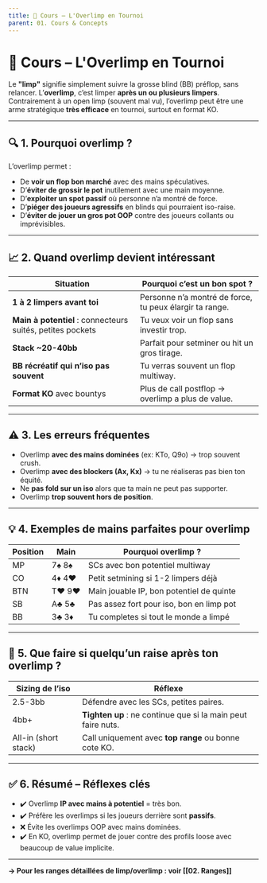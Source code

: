 ```yaml
---
title: 📘 Cours – L'Overlimp en Tournoi
parent: 01. Cours & Concepts
---
```


# 📘 Cours – L'Overlimp en Tournoi

Le **"limp"** signifie simplement suivre la grosse blind (BB) préflop, sans relancer. L’**overlimp**, c’est limper **après un ou plusieurs limpers**. Contrairement à un open limp (souvent mal vu), l’overlimp peut être une arme stratégique **très efficace** en tournoi, surtout en format KO.

---

## 🔍 1. Pourquoi overlimp ?

L’overlimp permet :

- De **voir un flop bon marché** avec des mains spéculatives.
- D’**éviter de grossir le pot** inutilement avec une main moyenne.
- D’**exploiter un spot passif** où personne n’a montré de force.
- D’**piéger des joueurs agressifs** en blinds qui pourraient iso-raise.
- D’**éviter de jouer un gros pot OOP** contre des joueurs collants ou imprévisibles.

---

## 📈 2. Quand overlimp devient intéressant

| Situation | Pourquoi c’est un bon spot ? |
|-----------|------------------------------|
| **1 à 2 limpers avant toi** | Personne n’a montré de force, tu peux élargir ta range. |
| **Main à potentiel** : connecteurs suités, petites pockets | Tu veux voir un flop sans investir trop. |
| **Stack ~20-40bb** | Parfait pour setminer ou hit un gros tirage. |
| **BB récréatif qui n’iso pas souvent** | Tu verras souvent un flop multiway. |
| **Format KO** avec bountys | Plus de call postflop → overlimp a plus de value. |

---

## ⚠️ 3. Les erreurs fréquentes

- Overlimp **avec des mains dominées** (ex: KTo, Q9o) → trop souvent crush.
- Overlimp **avec des blockers (Ax, Kx)** → tu ne réaliseras pas bien ton équité.
- Ne **pas fold sur un iso** alors que ta main ne peut pas supporter.
- Overlimp **trop souvent hors de position**.

---

## 💡 4. Exemples de mains parfaites pour overlimp

| Position | Main         | Pourquoi overlimp ?                      |
|----------|--------------|------------------------------------------|
| MP       | 7♠ 8♠        | SCs avec bon potentiel multiway          |
| CO       | 4♦ 4♥        | Petit setmining si 1-2 limpers déjà      |
| BTN      | T♥ 9♥        | Main jouable IP, bon potentiel de quinte |
| SB       | A♣ 5♣        | Pas assez fort pour iso, bon en limp pot |
| BB       | 3♣ 3♦        | Tu completes si tout le monde a limpé    |

---

## 🧠 5. Que faire si quelqu’un raise après ton overlimp ?

| Sizing de l’iso | Réflexe |
|-----------------|---------|
| 2.5-3bb          | Défendre avec les SCs, petites paires. |
| 4bb+             | **Tighten up** : ne continue que si la main peut faire nuts. |
| All-in (short stack) | Call uniquement avec **top range** ou bonne cote KO. |

---

## ✅ 6. Résumé – Réflexes clés

- ✔️ Overlimp **IP avec mains à potentiel** = très bon.
- ✔️ Préfère les overlimps si les joueurs derrière sont **passifs**.
- ❌ Évite les overlimps OOP avec mains dominées.
- ✔️ En KO, overlimp permet de jouer contre des profils loose avec beaucoup de value implicite.

---

**→ Pour les ranges détaillées de limp/overlimp : voir [[02. Ranges]]**
